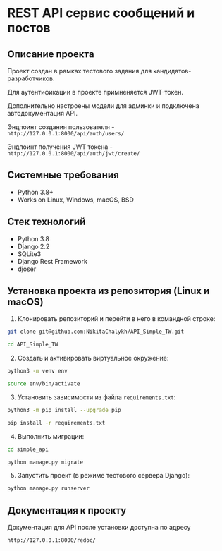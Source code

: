 REST API сервис сообщений и постов
=====

Описание проекта
----------
Проект создан в рамках тестового задания для кандидатов-разработчиков.

Для аутентификации в проекте примненяется JWT-токен.

Дополнительно настроены модели для админки и подключена автодокументация API.

Эндпоинт создания пользователя - ```http://127.0.0.1:8000/api/auth/users/```

Эндпоинт получения JWT токена - ```http://127.0.0.1:8000/api/auth/jwt/create/```

Системные требования
----------
* Python 3.8+
* Works on Linux, Windows, macOS, BSD

Стек технологий
----------
* Python 3.8
* Django 2.2
* SQLite3
* Django Rest Framework
* djoser

Установка проекта из репозитория (Linux и macOS)
----------
1. Клонировать репозиторий и перейти в него в командной строке:
```bash
git clone git@github.com:NikitaChalykh/API_Simple_TW.git

cd API_Simple_TW
```
2. Cоздать и активировать виртуальное окружение:
```bash
python3 -m venv env

source env/bin/activate
```
3. Установить зависимости из файла ```requirements.txt```:
```bash
python3 -m pip install --upgrade pip

pip install -r requirements.txt
```
4. Выполнить миграции:
```bash
cd simple_api

python manage.py migrate
```
5. Запустить проект (в режиме тестового сервера Django):
```bash
python manage.py runserver
```

Документация к проекту
----------
Документация для API после установки доступна по адресу 

```http://127.0.0.1:8000/redoc/```
